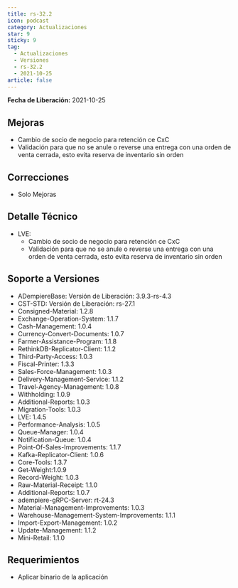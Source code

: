 ```yaml
---
title: rs-32.2
icon: podcast
category: Actualizaciones
star: 9
sticky: 9
tag:
  - Actualizaciones
  - Versiones
  - rs-32.2
  - 2021-10-25
article: false
---
```


**Fecha de Liberación:** 2021-10-25

## Mejoras

- Cambio de socio de negocio para retención ce CxC
- Validación para que no se anule o reverse una entrega con una orden de venta cerrada, esto evita reserva de inventario sin orden

## Correcciones

- Solo Mejoras

## Detalle Técnico

- LVE:
  - Cambio de socio de negocio para retención ce CxC
  - Validación para que no se anule o reverse una entrega con una orden de venta cerrada, esto evita reserva de inventario sin orden

## Soporte a Versiones

- ADempiereBase: Versión de Liberación: 3.9.3-rs-4.3
- CST-STD: Versión de Liberación: rs-27.1
- Consigned-Material: 1.2.8
- Exchange-Operation-System: 1.1.7
- Cash-Management: 1.0.4
- Currency-Convert-Documents: 1.0.7
- Farmer-Assistance-Program: 1.1.8
- RethinkDB-Replicator-Client: 1.1.2
- Third-Party-Access: 1.0.3
- Fiscal-Printer: 1.3.3
- Sales-Force-Management: 1.0.3
- Delivery-Management-Service: 1.1.2
- Travel-Agency-Management: 1.0.8
- Withholding: 1.0.9
- Additional-Reports: 1.0.3
- Migration-Tools: 1.0.3
- LVE: 1.4.5
- Performance-Analysis: 1.0.5
- Queue-Manager: 1.0.4
- Notification-Queue: 1.0.4
- Point-Of-Sales-Improvements: 1.1.7
- Kafka-Replicator-Client: 1.0.6
- Core-Tools: 1.3.7
- Get-Weight:1.0.9
- Record-Weight: 1.0.3
- Raw-Material-Receipt: 1.1.0
- Additional-Reports: 1.0.7
- adempiere-gRPC-Server: rt-24.3
- Material-Management-Improvements: 1.0.3
- Warehouse-Management-System-Improvements: 1.1.1
- Import-Export-Management: 1.0.2
- Update-Management: 1.1.2
- Mini-Retail: 1.1.0

## Requerimientos

- Aplicar binario de la aplicación
